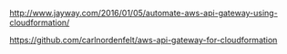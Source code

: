 
http://www.jayway.com/2016/01/05/automate-aws-api-gateway-using-cloudformation/

https://github.com/carlnordenfelt/aws-api-gateway-for-cloudformation


